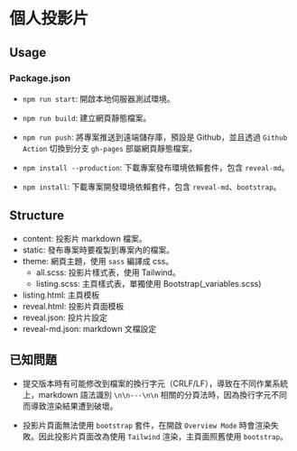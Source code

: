 # 個人投影片

## Usage

### Package.json
- `npm run start`: 開啟本地伺服器測試環境。
- `npm run build`: 建立網頁靜態檔案。
- `npm run push`: 將專案推送到遠端儲存庫，預設是 Github，並且透過 `Github Action` 切換到分支 `gh-pages` 部屬網頁靜態檔案，

- `npm install --production`: 下載專案發布環境依賴套件，包含 `reveal-md`。
- `npm install`: 下載專案開發環境依賴套件，包含 `reveal-md`、`bootstrap`。

## Structure

- content: 投影片 markdown 檔案。
- static: 發布專案時要複製到專案內的檔案。
- theme: 網頁主題，使用 `sass` 編譯成 css。
  - all.scss: 投影片樣式表，使用 Tailwind。
  - listing.scss: 主頁樣式表，單獨使用 Bootstrap(_variables.scss)
- listing.html: 主頁模板
- reveal.html: 投影片頁面模板
- reveal.json: 投片片設定
- reveal-md.json: markdown 文檔設定

## 已知問題

- 提交版本時有可能修改到檔案的換行字元（CRLF/LF），導致在不同作業系統上，markdown 語法識別 `\n\n---\n\n` 相關的分頁法時，因為換行字元不同而導致渲染結果遭到破壞。

- 投影片頁面無法使用 `bootstrap` 套件，在開啟 `Overview Mode` 時會渲染失敗。因此投影片頁面改為使用 `Tailwind` 渲染，主頁面照舊使用 `bootstrap`。
